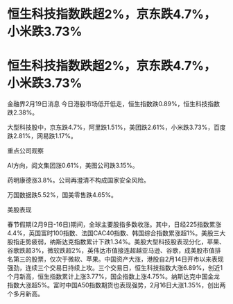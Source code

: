 # 恒生科技指数跌超2%，京东跌4.7%，小米跌3.73%

# 恒生科技指数跌超2%，京东跌4.7%，小米跌3.73%

金融界2月19日消息 今日港股市场低开低走，恒生指数跌0.89%，恒生科技指数跌2.38%。

大型科技股中，京东跌4.7%，阿里跌1.51%，美团跌2.61%，小米跌3.73%，百度跌2.81%，网易跌1.17%。

重点公司观察

AI方向，阅文集团涨0.61%，美图公司跌3.15%。

药明康德涨3.8%。公司再澄清不构成国家安全风险。

万国数据跌5.52%，国美零售跌4.65%。

美股表现

春节假期(2月9日-16日)期间，全球主要股指多数收涨。其中，日经225指数累涨4.4%，英国富时100指数、法国CAC40指数、韩国综合指数累涨超1%。美股三大股指走势疲弱，纳斯达克指数累计下跌1.34%。美股大型科技股表现分化，苹果、谷歌跌超3%，微软跌超2%，英伟达市值接连超越亚马逊、谷歌，成美股市值排名第三的股票，仅次于微软、苹果。中国资产大涨，港股自2月14日开市以来表现强劲，连续三个交易日持续上攻。三个交易日，恒生科技指数大涨6.89%，创近1个月新高，恒生指数累计上涨3.77%，国企指数上涨4.75%。纳斯达克中国金龙指数大涨超5%。富时中国A50指数期货也表现强势，2月16日大涨1.35%，创出两个多月新高。

